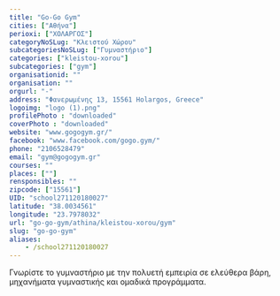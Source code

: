 ```yaml
---
title: "Go-Go Gym"
cities: ["Αθήνα"]
perioxi: ["ΧΟΛΑΡΓΟΣ"]
categoryNoSLug: "Κλειστού Χώρου"
subcategoriesNoSLug: ["Γυμναστήριο"]
categories: ["kleistou-xorou"]
subcategories: ["gym"]
organisationid: ""
organisation: ""
orgurl: "-"
address: "Φανερωμένης 13, 15561 Holargos, Greece"
logoimg: "logo (1).png"
profilePhoto : "downloaded"
coverPhoto : "downloaded"
website: "www.gogogym.gr/"
facebook: "www.facebook.com/gogo.gym/"
phone: "2106528479"
email: "gym@gogogym.gr"
courses: ""
places: [""]
rensponsibles: ""
zipcode: ["15561"]
UID: "school271120180027"
latitude: "38.0034561"
longitude: "23.7978032"
url: "go-go-gym/athina/kleistou-xorou/gym"
slug: "go-go-gym"
aliases:
    - /school271120180027
---
```



Γνωρίστε το γυμναστήριο με την πολυετή εμπειρία σε ελεύθερα βάρη, μηχανήματα γυμναστικής και ομαδικά προγράμματα.

